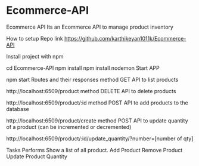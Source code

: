 # Ecommerce-API
Ecommerce API
Its an Ecommerce API to manage product inventory

How to setup
Repo link https://github.com/karthikeyan1011k/Ecommerce-API

 Install project with npm

  cd Ecommerce-API
  npm install
  npm install nodemon
 Start APP

npm start
Routes and their responses
method GET
API to list products

http://localhost:6509/product
method DELETE
API to delete products

http://localhost:6509/product/:id
method POST
API to add products to the database

http://localhost:6509/product/create
method POST
API to update quantity of a product (can be incremented or decremented)

http://localhost:6509/product/:id/update_quantity/?number=[number of qty]



Tasks Performs
Show a list of all product.
Add Product
Remove Product
Update Product Quantity
